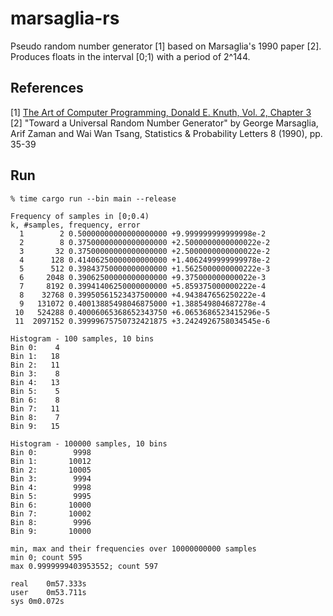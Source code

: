marsaglia-rs
==============

Pseudo random number generator [1] based on Marsaglia's 1990 paper [2].
Produces floats in the interval [0;1) with a period of 2^144.

References
----------
[1] [The Art of Computer Programming, Donald E. Knuth, Vol. 2, Chapter 3](https://en.wikipedia.org/wiki/The_Art_of_Computer_Programming) <br/>
[2] "Toward a Universal Random Number Generator" by George Marsaglia, Arif Zaman and Wai Wan Tsang, Statistics & Probability Letters 8 (1990), pp. 35-39


Run
-----

```
% time cargo run --bin main --release

Frequency of samples in [0;0.4)
k, #samples, frequency, error
  1        2 0.50000000000000000000 +9.999999999999998e-2
  2        8 0.37500000000000000000 +2.5000000000000022e-2
  3       32 0.37500000000000000000 +2.5000000000000022e-2
  4      128 0.41406250000000000000 +1.4062499999999978e-2
  5      512 0.39843750000000000000 +1.5625000000000222e-3
  6     2048 0.39062500000000000000 +9.375000000000022e-3
  7     8192 0.39941406250000000000 +5.859375000000222e-4
  8    32768 0.39950561523437500000 +4.943847656250222e-4
  9   131072 0.40013885498046875000 +1.388549804687278e-4
 10   524288 0.40006065368652343750 +6.0653686523415296e-5
 11  2097152 0.39999675750732421875 +3.2424926758034545e-6

Histogram - 100 samples, 10 bins
Bin 0:    4
Bin 1:   18
Bin 2:   11
Bin 3:    8
Bin 4:   13
Bin 5:    5
Bin 6:    8
Bin 7:   11
Bin 8:    7
Bin 9:   15

Histogram - 100000 samples, 10 bins
Bin 0:        9998
Bin 1:       10012
Bin 2:       10005
Bin 3:        9994
Bin 4:        9998
Bin 5:        9995
Bin 6:       10000
Bin 7:       10002
Bin 8:        9996
Bin 9:       10000

min, max and their frequencies over 10000000000 samples
min 0; count 595
max 0.9999999403953552; count 597

real	0m57.333s
user	0m53.711s
sys	0m0.072s
```

